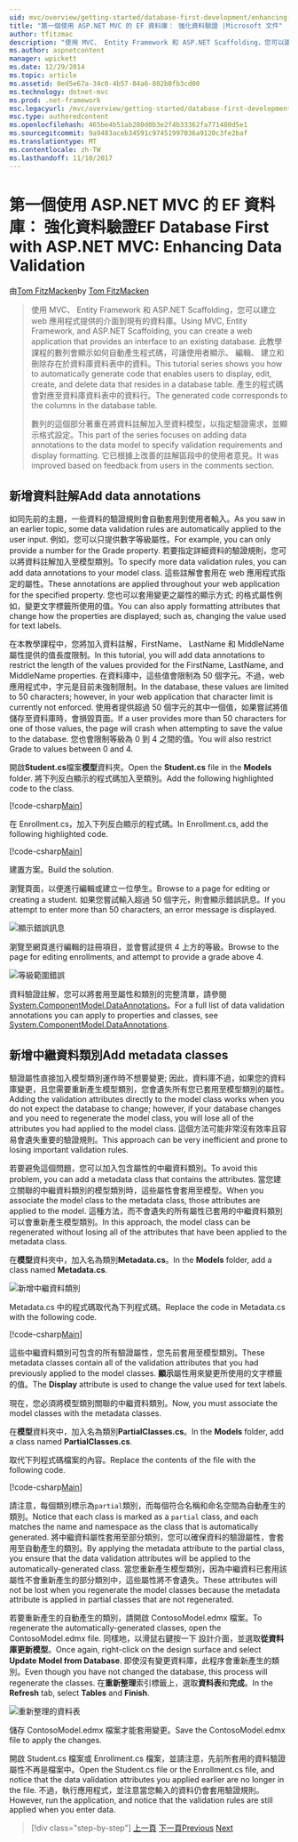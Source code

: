 ```yaml
---
uid: mvc/overview/getting-started/database-first-development/enhancing-data-validation
title: "第一個使用 ASP.NET MVC 的 EF 資料庫： 強化資料驗證 |Microsoft 文件"
author: tfitzmac
description: "使用 MVC、 Entity Framework 和 ASP.NET Scaffolding，您可以建立 web 應用程式提供的介面到現有的資料庫。 此教學課程里..."
ms.author: aspnetcontent
manager: wpickett
ms.date: 12/29/2014
ms.topic: article
ms.assetid: 0ed5e67a-34c0-4b57-84a6-802b0fb3cd00
ms.technology: dotnet-mvc
ms.prod: .net-framework
msc.legacyurl: /mvc/overview/getting-started/database-first-development/enhancing-data-validation
msc.type: authoredcontent
ms.openlocfilehash: 465be4b51ab280d0b3e2f4b33362fa771480d5e1
ms.sourcegitcommit: 9a9483aceb34591c97451997036a9120c3fe2baf
ms.translationtype: MT
ms.contentlocale: zh-TW
ms.lasthandoff: 11/10/2017
---
```

<a name="ef-database-first-with-aspnet-mvc-enhancing-data-validation"></a><span data-ttu-id="0e518-104">第一個使用 ASP.NET MVC 的 EF 資料庫： 強化資料驗證</span><span class="sxs-lookup"><span data-stu-id="0e518-104">EF Database First with ASP.NET MVC: Enhancing Data Validation</span></span>
====================
<span data-ttu-id="0e518-105">由[Tom FitzMacken](https://github.com/tfitzmac)</span><span class="sxs-lookup"><span data-stu-id="0e518-105">by [Tom FitzMacken](https://github.com/tfitzmac)</span></span>

> <span data-ttu-id="0e518-106">使用 MVC、 Entity Framework 和 ASP.NET Scaffolding，您可以建立 web 應用程式提供的介面到現有的資料庫。</span><span class="sxs-lookup"><span data-stu-id="0e518-106">Using MVC, Entity Framework, and ASP.NET Scaffolding, you can create a web application that provides an interface to an existing database.</span></span> <span data-ttu-id="0e518-107">此教學課程的數列會顯示如何自動產生程式碼，可讓使用者顯示、 編輯、 建立和刪除存在於資料庫資料表中的資料。</span><span class="sxs-lookup"><span data-stu-id="0e518-107">This tutorial series shows you how to automatically generate code that enables users to display, edit, create, and delete data that resides in a database table.</span></span> <span data-ttu-id="0e518-108">產生的程式碼會對應至資料庫資料表中的資料行。</span><span class="sxs-lookup"><span data-stu-id="0e518-108">The generated code corresponds to the columns in the database table.</span></span>
> 
> <span data-ttu-id="0e518-109">數列的這個部分著重在將資料註解加入至資料模型，以指定驗證需求，並顯示格式設定。</span><span class="sxs-lookup"><span data-stu-id="0e518-109">This part of the series focuses on adding data annotations to the data model to specify validation requirements and display formatting.</span></span> <span data-ttu-id="0e518-110">它已根據上改善的註解區段中的使用者意見。</span><span class="sxs-lookup"><span data-stu-id="0e518-110">It was improved based on feedback from users in the comments section.</span></span>


## <a name="add-data-annotations"></a><span data-ttu-id="0e518-111">新增資料註解</span><span class="sxs-lookup"><span data-stu-id="0e518-111">Add data annotations</span></span>

<span data-ttu-id="0e518-112">如同先前的主題，一些資料的驗證規則會自動套用到使用者輸入。</span><span class="sxs-lookup"><span data-stu-id="0e518-112">As you saw in an earlier topic, some data validation rules are automatically applied to the user input.</span></span> <span data-ttu-id="0e518-113">例如，您可以只提供數字等級屬性。</span><span class="sxs-lookup"><span data-stu-id="0e518-113">For example, you can only provide a number for the Grade property.</span></span> <span data-ttu-id="0e518-114">若要指定詳細資料的驗證規則，您可以將資料註解加入至模型類別。</span><span class="sxs-lookup"><span data-stu-id="0e518-114">To specify more data validation rules, you can add data annotations to your model class.</span></span> <span data-ttu-id="0e518-115">這些註解會套用在 web 應用程式指定的屬性。</span><span class="sxs-lookup"><span data-stu-id="0e518-115">These annotations are applied throughout your web application for the specified property.</span></span> <span data-ttu-id="0e518-116">您也可以套用變更之屬性的顯示方式; 的格式屬性例如，變更文字標籤所使用的值。</span><span class="sxs-lookup"><span data-stu-id="0e518-116">You can also apply formatting attributes that change how the properties are displayed; such as, changing the value used for text labels.</span></span>

<span data-ttu-id="0e518-117">在本教學課程中，您將加入資料註解，FirstName、 LastName 和 MiddleName 屬性提供的值長度限制。</span><span class="sxs-lookup"><span data-stu-id="0e518-117">In this tutorial, you will add data annotations to restrict the length of the values provided for the FirstName, LastName, and MiddleName properties.</span></span> <span data-ttu-id="0e518-118">在資料庫中，這些值會限制為 50 個字元。不過，web 應用程式中，字元是目前未強制限制。</span><span class="sxs-lookup"><span data-stu-id="0e518-118">In the database, these values are limited to 50 characters; however, in your web application that character limit is currently not enforced.</span></span> <span data-ttu-id="0e518-119">使用者提供超過 50 個字元的其中一個值，如果嘗試將值儲存至資料庫時，會損毀頁面。</span><span class="sxs-lookup"><span data-stu-id="0e518-119">If a user provides more than 50 characters for one of those values, the page will crash when attempting to save the value to the database.</span></span> <span data-ttu-id="0e518-120">您也會限制等級為 0 到 4 之間的值。</span><span class="sxs-lookup"><span data-stu-id="0e518-120">You will also restrict Grade to values between 0 and 4.</span></span>

<span data-ttu-id="0e518-121">開啟**Student.cs**檔案**模型**資料夾。</span><span class="sxs-lookup"><span data-stu-id="0e518-121">Open the **Student.cs** file in the **Models** folder.</span></span> <span data-ttu-id="0e518-122">將下列反白顯示的程式碼加入至類別。</span><span class="sxs-lookup"><span data-stu-id="0e518-122">Add the following highlighted code to the class.</span></span>

[!code-csharp[Main](enhancing-data-validation/samples/sample1.cs?highlight=5,15,17,20)]

<span data-ttu-id="0e518-123">在 Enrollment.cs，加入下列反白顯示的程式碼。</span><span class="sxs-lookup"><span data-stu-id="0e518-123">In Enrollment.cs, add the following highlighted code.</span></span>

[!code-csharp[Main](enhancing-data-validation/samples/sample2.cs?highlight=5,10)]

<span data-ttu-id="0e518-124">建置方案。</span><span class="sxs-lookup"><span data-stu-id="0e518-124">Build the solution.</span></span>

<span data-ttu-id="0e518-125">瀏覽頁面，以便進行編輯或建立一位學生。</span><span class="sxs-lookup"><span data-stu-id="0e518-125">Browse to a page for editing or creating a student.</span></span> <span data-ttu-id="0e518-126">如果您嘗試輸入超過 50 個字元，則會顯示錯誤訊息。</span><span class="sxs-lookup"><span data-stu-id="0e518-126">If you attempt to enter more than 50 characters, an error message is displayed.</span></span>

![顯示錯誤訊息](enhancing-data-validation/_static/image1.png)

<span data-ttu-id="0e518-128">瀏覽至網頁進行編輯的註冊項目，並會嘗試提供 4 上方的等級。</span><span class="sxs-lookup"><span data-stu-id="0e518-128">Browse to the page for editing enrollments, and attempt to provide a grade above 4.</span></span>

![等級範圍錯誤](enhancing-data-validation/_static/image2.png)

<span data-ttu-id="0e518-130">資料驗證註解，您可以將套用至屬性和類別的完整清單，請參閱[System.ComponentModel.DataAnnotations](https://msdn.microsoft.com/en-us/library/system.componentmodel.dataannotations.aspx)。</span><span class="sxs-lookup"><span data-stu-id="0e518-130">For a full list of data validation annotations you can apply to properties and classes, see [System.ComponentModel.DataAnnotations](https://msdn.microsoft.com/en-us/library/system.componentmodel.dataannotations.aspx).</span></span>

## <a name="add-metadata-classes"></a><span data-ttu-id="0e518-131">新增中繼資料類別</span><span class="sxs-lookup"><span data-stu-id="0e518-131">Add metadata classes</span></span>

<span data-ttu-id="0e518-132">驗證屬性直接加入模型類別運作時不想要變更; 因此，資料庫不過，如果您的資料庫變更，且您需要重新產生模型類別，您會遺失所有您已套用至模型類別的屬性。</span><span class="sxs-lookup"><span data-stu-id="0e518-132">Adding the validation attributes directly to the model class works when you do not expect the database to change; however, if your database changes and you need to regenerate the model class, you will lose all of the attributes you had applied to the model class.</span></span> <span data-ttu-id="0e518-133">這個方法可能非常沒有效率且容易會遺失重要的驗證規則。</span><span class="sxs-lookup"><span data-stu-id="0e518-133">This approach can be very inefficient and prone to losing important validation rules.</span></span>

<span data-ttu-id="0e518-134">若要避免這個問題，您可以加入包含屬性的中繼資料類別。</span><span class="sxs-lookup"><span data-stu-id="0e518-134">To avoid this problem, you can add a metadata class that contains the attributes.</span></span> <span data-ttu-id="0e518-135">當您建立關聯的中繼資料類別的模型類別時，這些屬性會套用至模型。</span><span class="sxs-lookup"><span data-stu-id="0e518-135">When you associate the model class to the metadata class, those attributes are applied to the model.</span></span> <span data-ttu-id="0e518-136">這種方法，而不會遺失的所有屬性已套用的中繼資料類別可以會重新產生模型類別。</span><span class="sxs-lookup"><span data-stu-id="0e518-136">In this approach, the model class can be regenerated without losing all of the attributes that have been applied to the metadata class.</span></span>

<span data-ttu-id="0e518-137">在**模型**資料夾中，加入名為類別**Metadata.cs**。</span><span class="sxs-lookup"><span data-stu-id="0e518-137">In the **Models** folder, add a class named **Metadata.cs**.</span></span>

![新增中繼資料類別](enhancing-data-validation/_static/image3.png)

<span data-ttu-id="0e518-139">Metadata.cs 中的程式碼取代為下列程式碼。</span><span class="sxs-lookup"><span data-stu-id="0e518-139">Replace the code in Metadata.cs with the following code.</span></span>

[!code-csharp[Main](enhancing-data-validation/samples/sample3.cs)]

<span data-ttu-id="0e518-140">這些中繼資料類別可包含的所有驗證屬性，您先前套用至模型類別。</span><span class="sxs-lookup"><span data-stu-id="0e518-140">These metadata classes contain all of the validation attributes that you had previously applied to the model classes.</span></span> <span data-ttu-id="0e518-141">**顯示**屬性用來變更所使用的文字標籤的值。</span><span class="sxs-lookup"><span data-stu-id="0e518-141">The **Display** attribute is used to change the value used for text labels.</span></span>

<span data-ttu-id="0e518-142">現在，您必須將模型類別關聯的中繼資料類別。</span><span class="sxs-lookup"><span data-stu-id="0e518-142">Now, you must associate the model classes with the metadata classes.</span></span>

<span data-ttu-id="0e518-143">在**模型**資料夾中，加入名為類別**PartialClasses.cs**。</span><span class="sxs-lookup"><span data-stu-id="0e518-143">In the **Models** folder, add a class named **PartialClasses.cs**.</span></span>

<span data-ttu-id="0e518-144">取代下列程式碼檔案的內容。</span><span class="sxs-lookup"><span data-stu-id="0e518-144">Replace the contents of the file with the following code.</span></span>

[!code-csharp[Main](enhancing-data-validation/samples/sample4.cs)]

<span data-ttu-id="0e518-145">請注意，每個類別標示為`partial`類別，而每個符合名稱和命名空間為自動產生的類別。</span><span class="sxs-lookup"><span data-stu-id="0e518-145">Notice that each class is marked as a `partial` class, and each matches the name and namespace as the class that is automatically generated.</span></span> <span data-ttu-id="0e518-146">將中繼資料屬性套用至部分類別，您可以確保資料的驗證屬性，會套用至自動產生的類別。</span><span class="sxs-lookup"><span data-stu-id="0e518-146">By applying the metadata attribute to the partial class, you ensure that the data validation attributes will be applied to the automatically-generated class.</span></span> <span data-ttu-id="0e518-147">當您重新產生模型類別，因為中繼資料已套用該屬性不會重新產生的部分類別中，這些屬性將不會遺失。</span><span class="sxs-lookup"><span data-stu-id="0e518-147">These attributes will not be lost when you regenerate the model classes because the metadata attribute is applied in partial classes that are not regenerated.</span></span>

<span data-ttu-id="0e518-148">若要重新產生的自動產生的類別，請開啟 ContosoModel.edmx 檔案。</span><span class="sxs-lookup"><span data-stu-id="0e518-148">To regenerate the automatically-generated classes, open the ContosoModel.edmx file.</span></span> <span data-ttu-id="0e518-149">同樣地，以滑鼠右鍵按一下 設計介面，並選取**從資料庫更新模型**。</span><span class="sxs-lookup"><span data-stu-id="0e518-149">Once again, right-click on the design surface and select **Update Model from Database**.</span></span> <span data-ttu-id="0e518-150">即使沒有變更資料庫，此程序會重新產生的類別。</span><span class="sxs-lookup"><span data-stu-id="0e518-150">Even though you have not changed the database, this process will regenerate the classes.</span></span> <span data-ttu-id="0e518-151">在**重新整理**索引標籤上，選取**資料表**和**完成**。</span><span class="sxs-lookup"><span data-stu-id="0e518-151">In the **Refresh** tab, select **Tables** and **Finish**.</span></span>

![重新整理的資料表](enhancing-data-validation/_static/image4.png)

<span data-ttu-id="0e518-153">儲存 ContosoModel.edmx 檔案才能套用變更。</span><span class="sxs-lookup"><span data-stu-id="0e518-153">Save the ContosoModel.edmx file to apply the changes.</span></span>

<span data-ttu-id="0e518-154">開啟 Student.cs 檔案或 Enrollment.cs 檔案，並請注意，先前所套用的資料驗證屬性不再是檔案中。</span><span class="sxs-lookup"><span data-stu-id="0e518-154">Open the Student.cs file or the Enrollment.cs file, and notice that the data validation attributes you applied earlier are no longer in the file.</span></span> <span data-ttu-id="0e518-155">不過，執行應用程式，並注意當您輸入的資料仍會套用驗證規則。</span><span class="sxs-lookup"><span data-stu-id="0e518-155">However, run the application, and notice that the validation rules are still applied when you enter data.</span></span>

>[!div class="step-by-step"]
<span data-ttu-id="0e518-156">[上一頁](customizing-a-view.md)
[下一頁](publish-to-azure.md)</span><span class="sxs-lookup"><span data-stu-id="0e518-156">[Previous](customizing-a-view.md)
[Next](publish-to-azure.md)</span></span>
